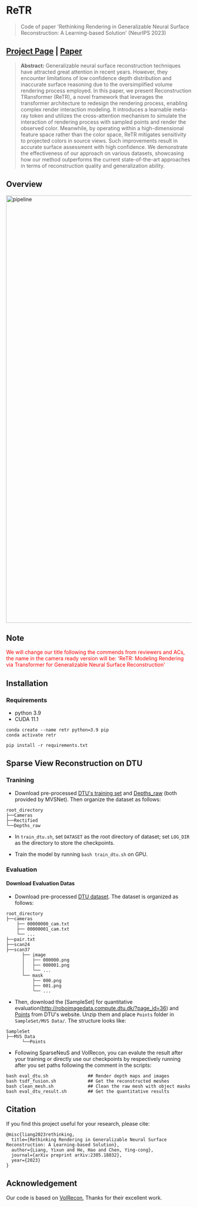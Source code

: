 # ReTR

> Code of paper 'Rethinking Rendering in Generalizable Neural Surface Reconstruction: A Learning-based Solution' (NeurIPS 2023)

## [Project Page](https://yixunliang.github.io/ReTR/) |  [Paper](https://arxiv.org/pdf/2305.18832.pdf)

>**Abstract:**
Generalizable neural surface reconstruction techniques have attracted great attention in recent years. However, they encounter limitations of low confidence depth distribution and inaccurate surface reasoning due to the oversimplified volume rendering process employed. In this paper, we present Reconstruction TRansformer (ReTR), a novel framework that leverages the transformer architecture to redesign the rendering process, enabling complex render interaction modeling. It introduces a learnable meta-ray token and utilizes the cross-attention mechanism to simulate the interaction of rendering process with sampled points and render the observed color. Meanwhile, by operating within a high-dimensional feature space rather than the color space, ReTR mitigates sensitivity to projected colors in source views. Such improvements result in accurate surface assessment with high confidence. We demonstrate the effectiveness of our approach on various datasets, showcasing how our method outperforms the current state-of-the-art approaches in terms of reconstruction quality and generalization ability. 


## Overview
<img width="1161" alt="pipeline" src="https://github.com/YixunLiang/ReTR/assets/99460842/715e4c3c-6237-443c-9747-16b425fdf52b">

## Note
<font color='red'>We will change our title following the commends from reviewers and ACs, the name in the camera ready version will be: 'ReTR: Modeling Rendering via Transformer for
Generalizable Neural Surface Reconstruction' </font> 


## Installation

### Requirements

* python 3.9
* CUDA 11.1

```
conda create --name retr python=3.9 pip
conda activate retr

pip install -r requirements.txt
```
## Sparse View Reconstruction on DTU

### Tranining

* Download pre-processed [DTU's training set](https://drive.google.com/file/d/1eDjh-_bxKKnEuz5h-HXS7EDJn59clx6V/view) and [Depths_raw](https://virutalbuy-public.oss-cn-hangzhou.aliyuncs.com/share/cascade-stereo/CasMVSNet/dtu_data/dtu_train_hr/Depths_raw.zip) (both provided by MVSNet). Then organize the dataset as follows:
```
root_directory
├──Cameras
├──Rectified
└──Depths_raw
```
* In ``train_dtu.sh``, set `DATASET` as the root directory of dataset; set `LOG_DIR` as the directory to store the checkpoints. 

* Train the model by running `bash train_dtu.sh` on GPU.

### Evaluation
#### Download Evaluation Datas
* Download pre-processed [DTU dataset](https://drive.google.com/file/d/1cMGgIAWQKpNyu20ntPAjq3ZWtJ-HXyb4/view?usp=sharing). The dataset is organized as follows:
```
root_directory
├──cameras
    ├── 00000000_cam.txt
    ├── 00000001_cam.txt
    └── ...  
├──pair.txt
├──scan24
├──scan37
      ├── image               
      │   ├── 000000.png       
      │   ├── 000001.png       
      │   └── ...                
      └── mask                   
          ├── 000.png   
          ├── 001.png
          └── ...                
```
* Then, download the [SampleSet] for quantitative evaluation(http://roboimagedata.compute.dtu.dk/?page_id=36) and [Points](http://roboimagedata.compute.dtu.dk/?page_id=36) from DTU's website. Unzip them and place `Points` folder in `SampleSet/MVS Data/`. The structure looks like:
```
SampleSet
├──MVS Data
      └──Points
```
* Following SparseNeuS and VolRecon, you can evalute the result after your training or directly use our checkpoints by respectively running after you set paths following the comment in the scripts:
```
bash eval_dtu.sh               ## Render depth maps and images
bash tsdf_fusion.sh            ## Get the reconstructed meshes
bash clean_mesh.sh             ## Clean the raw mesh with object masks
bash eval_dtu_result.sh        ## Get the quantitative results
```
## Citation
If you find this project useful for your research, please cite: 

```
@misc{liang2023rethinking,
  title={Rethinking Rendering in Generalizable Neural Surface Reconstruction: A Learning-based Solution},
  author={Liang, Yixun and He, Hao and Chen, Ying-cong},
  journal={arXiv preprint arXiv:2305.18832},
  year={2023}
}
```
## Acknowledgement

Our code is based on [VolRecon](https://github.com/IVRL/VolRecon), Thanks for their excellent work.